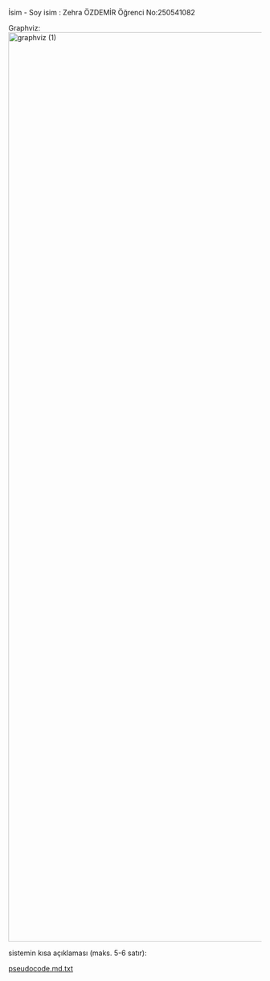 İsim - Soy isim : Zehra ÖZDEMİR 
Öğrenci No:250541082

 Graphviz:<img width="1386" height="1808" alt="graphviz (1)" src="https://github.com/user-attachments/assets/fd52c41f-ca19-4307-ac0e-7c06917be2ca" />

sistemin kısa açıklaması (maks. 5-6 satır):

[pseudocode.md.txt](https://github.com/user-attachments/files/22909942/pseudocode.md.txt)
